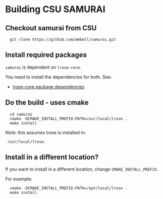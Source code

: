 # Building CSU SAMURAI

## Checkout samurai from CSU

```
  git clone https://github.com/mmbell/samurai.git 
```

## Install required packages

```samurai``` is dependent on ```lrose-core```.

You need to install the dependencies for both. See:

* [lrose-core package dependencies](./lrose_package_dependencies.md)

## Do the build - uses cmake

```
  cd samurai
  cmake -DCMAKE_INSTALL_PREFIX:PATH=/usr/local/lrose .
  make install
```

Note: this assumes lrose is installed in:

```
 /usr/local/lrose.
```

## Install in a different location?

If you want to install in a different location, change ```CMAKE_INSTALL_PREFIX```.

For example:

```
  cmake -DCMAKE_INSTALL_PREFIX:PATH=/opt/local/lrose .
  make install
```


